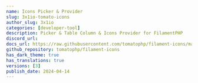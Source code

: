 ```yaml
---
name: Icons Picker & Provider
slug: 3x1io-tomato-icons
author_slug: 3x1io
categories: [developer-tool]
description: Picker & Table Column & Icons Provider for FilamentPHP
discord_url: 
docs_url: https://raw.githubusercontent.com/tomatophp/filament-icons/master/README.md
github_repository: tomatophp/filament-icons
has_dark_theme: true
has_translations: true
versions: [3]
publish_date: 2024-04-14
---
```

